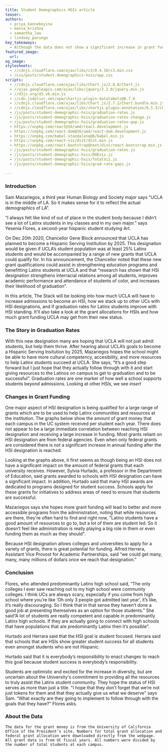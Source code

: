 ```yaml
---
title: Student Demographics HSIs article
teaser: 
authors: 
  - priya_kanneboyina
  - mansa_krishna
  - samantha_low
  - lindsey_parungo
key_takeaways:
  - Although the data does not show a significant increase in grant funding after a UC reaches HSI designation, there is the potential for millions in grant funding dedicated to student success.
featured_image:
  url: 
og_image: 
stylesheets:
  - //cdnjs.cloudflare.com/ajax/libs/c3/0.4.10/c3.min.css
  - /css/posts/student-demographics-hsis/app.css
scripts:
  - //cdnjs.cloudflare.com/ajax/libs/Chart.js/2.8.0/Chart.js
  - //ajax.googleapis.com/ajax/libs/jquery/2.2.0/jquery.min.js
  - //d3js.org/d3.v6.min.js
  - //cdn.jsdelivr.net/npm/chartjs-plugin-datalabels@0.7.0
  - //cdnjs.cloudflare.com/ajax/libs/Chart.js/2.7.2/Chart.bundle.min.js
  - //cdnjs.cloudflare.com/ajax/libs/chartjs-plugin-annotation/0.5.5/chartjs-plugin-annotation.min.js
  - /js/posts/student-demographic-hsis/graduation-rates.js 
  - /js/posts/student-demographic-hsis/graduation-rates-change.js
  - /js/posts/student-demographic-hsis/graduation-rates-gap.js
  - https://unpkg.com/react@16/umd/react.development.js
  - https://unpkg.com/react-dom@16/umd/react-dom.development.js
  - https://unpkg.com/babel-standalone@6/babel.min.js
  - https://unpkg.com/react-vis/dist/dist.min.js
  - https://unpkg.com/react-bootstrap@next/dist/react-bootstrap.min.js
  - /js/posts/student-demographic-hsis/graduation-rates.js
  - /js/posts/student-demographic-hsis/DOEviz.js
  - /js/posts/student-demographic-hsis/TotalViz.js
  - /js/posts/student-demographic-hsis/grad-rate-gaps.js
  
---
```

### Introduction

Sam Mazariegos, a third year Human Biology and Society major says "UCLA is in the middle of LA. So it makes sense for it to reflect the actual demographics of LA”. 

“I always felt like kind of out of place in the student body because I didn’t see a lot of Latinx students in my classes and in my own major.” says Yesenia Flores, a second-year hispanic student studying Art. 


On Dec 20th 2020, Chancellor Gene Block announced that UCLA has planned to become a Hispanic Serving Institution by 2025. This designation would be given if UCLA’s student population was at least 25% Latinx students and would be accompanied by a range of new grants that UCLA could qualify for. In his announcement, the Chancellor noted that these new grant qualifications could assist in strengthening education programs and benefitting Latinx students at UCLA and that “research has shown that HSI designation strengthens interracial relations among all students, improves academic performance and attendance of students of color, and increases their likelihood of graduation”. 

In this article, The Stack will be looking into how much UCLA will have to increase admissions to become an HSI, how we stack up to other UCs with HSI designations, and if graduation rates for Latinx students improve with HSI standing. It’ll also take a look at the grant allocations for HSIs and how much grant funding UCLA may get from their new status.   


### The Story in Graduation Rates

With this new designation many are hoping that UCLA will not just admit students, but help them thrive. After hearing about UCLA’s goals to become a Hispanic Serving Insitution by 2025, Mazariegos hopes the school might be able to have more cultural competency, accesibility, and more resources to help Latinx students succeed at UCLA. She says, “It’s a good step forward but I just hope that they actually follow through with it and start giving resources to the Latinos on campus to get to graduation and to be successful”. Graduation rates are one marker of how well a school supports students beyond admissions. Looking at other HSIs, we see *insert*

<div id="chartContainer1">
  <canvas id="grad-rate-line"></canvas>
</div>

<div id="chartContainer2">
  <canvas id="grad-rate-change"></canvas>
</div>

<div id="chartContainer3">
  <canvas id="grad-rate-gap"></canvas>
</div>


### Changes in Grant Funding

One major aspect of HSI designation is being qualified for a large range of grants which are to be used to help Latinx communities and resources at the institution.  The graphs below show the amount of grant money that each campus in the UC system received per student each year. There does not appear to be a large immediate correlation between reaching HSI designation and receiving a large increase in funding. Most grants reliant on HSI designation are from federal agencies. Even when only federal grants are considered there is not a significant increase in annual funding after the HSI designation is reached.   

<div>
        <canvas id="DOEChart"></canvas>
</div>

<div>
<canvas id = "TotalChart"></canvas>
</div>

<script src = "C:/Users/Lindsey/Desktop/Daily-Bruin/the-stack/js/posts/student-demographic-hsis/TotalViz.js"></script>
<script src = "C:/Users/Lindsey/Desktop/Daily-Bruin/the-stack/js/posts/student-demographic-hsis/DOEviz.js"></script>

Looking at the graphs above, it first seems as though being an HSI does not have a significant impact on the amount of federal grants that each university receives. However, Sylvia Hurtado, a professor in the Department of Education, said grants awarded to schools with HSI designation can have a significant impact. In addition, Hurtado said that many HSI awards are dedicated to programs designed for student success. Schools apply for these grants for initiatives to address areas of need to ensure that students are successful. 

Mazariegos says she hopes more grant funding will lead to better and more accessible programs from the administration, noting that while resources are there, they're often hard to find and right now, "Latino students have a good amount of resources to go to, but a lot of them are student led. So it doesn’t feel like administration is really playing a big role in them or even funding them as much as they should". 

Because HSI designation allows colleges and universities to apply for a variety of grants, there is great potential for funding. Alfred Herrera, Assistant Vice Provost for Academic Partnerships, said “we could get many, many, many millions of dollars once we reach that designation.”



### Conclusion 

Flores, who attended predominantly Latinx high school said, “The only colleges I ever saw reaching out to my high school were community colleges. I think UCs are always scary, especially if you come from high school where you’re like ‘Oh only 3 people got admitted last year’, it’s like, it’s really discouraging. So I think that in that sense they haven’t done a good job at presenting themselves as an option for those students.” She said“A lot of students are really competent and capable in predominantly Latinx high schools. If they are actually going to connect with high schools that have populations that are predominantly Latinx then it’s possible”.  

Hurtado and Herrara said that the HSI goal is student focused. Herrara said that schools that are HSIs show greater student success  for all students even amongst students who are not Hispanic. 

Hurtado said that it is everybody’s responsibility to enact changes to reach this goal because student success is everybody’s responsibility. 

Students are optimistic and excited for the increase in diversity, but are uncertain about the University's commitment to providing all the resources to truly assist the Latinx student community. They hope the status of HSI  serves as more than just a title. "I hope that they don’t forget that we’re not just tokens for them and that they actually give us what we deserve" says Sam. “What exactly are they going to implement to follow through with the goals that they have?" Flores asks. 

### About the Data
	The data for the grant money is from the University of California Office of the President’s site. Numbers for total grant allocation and federal grant allocation were downloaded directly from the webpage. All grant data is from UC fiscal years. All numbers were divided by the number of total students at each campus. 
